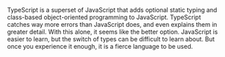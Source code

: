 TypeScript is a superset of JavaScript that adds optional static typing and class-based object-oriented programming to JavaScript. TypeScript catches way more errors than JavaScript does, and even explains them in greater detail. With this alone, it seems like the better option. JavaScript is easier to learn, but the switch of types can be difficult to learn about. But once you experience it enough, it is a fierce language to be used.
